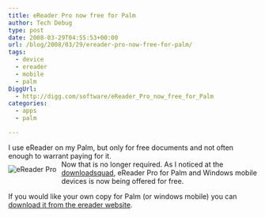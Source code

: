 ```yaml
---
title: eReader Pro now free for Palm
author: Tech Debug
type: post
date: 2008-03-29T04:55:53+00:00
url: /blog/2008/03/29/ereader-pro-now-free-for-palm/
tags:
  - device
  - ereader
  - mobile
  - palm
DiggUrl:
  - http://digg.com/software/eReader_Pro_now_free_for_Palm
categories:
  - apps
  - palm

---
```

I use eReader on my Palm, but only for free documents and not often enough to warrant paying for it.  
<img style="float: left; margin-right: 10px; margin-bottom: 10px; margin-top: 10px; " src='http://www.ereader.com/ereader/software/graphics/medium_pro_palm.jpg' alt='eReader Pro' /> Now that is no longer required. As I noticed at the [downloadsquad][1], eReader Pro for Palm and Windows mobile devices is now being offered for free.

If you would like your own copy for Palm (or windows mobile) you can [download it from the ereader website][2].

 [1]: http://www.downloadsquad.com/2008/02/18/ereader-pro-for-palm-and-windows-mobile-is-now-free/
 [2]: http://www.ereader.com/ereader/software/browse.htm